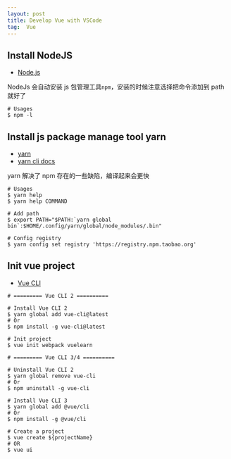 ```yaml
---
layout: post
title: Develop Vue with VSCode
tag:  Vue
---
```


## Install NodeJS
* [Node.js](https://nodejs.org/en/download/)

NodeJs 会自动安装 js 包管理工具`npm`，安装的时候注意选择把命令添加到 path 就好了

```shell
# Usages
$ npm -l
```

## Install js package manage tool yarn
* [yarn](https://classic.yarnpkg.com/lang/en/)
* [yarn cli docs](https://yarnpkg.com/en/docs/cli/)

yarn 解决了 npm 存在的一些缺陷，编译起来会更快

```shell
# Usages
$ yarn help
$ yarn help COMMAND

# Add path
$ export PATH="$PATH:`yarn global bin`:$HOME/.config/yarn/global/node_modules/.bin"

# Config registry
$ yarn config set registry 'https://registry.npm.taobao.org'
```

## Init vue project
* [Vue CLI](https://cli.vuejs.org/)

```shell
# ========= Vue CLI 2 ==========

# Install Vue CLI 2
$ yarn global add vue-cli@latest
# Or
$ npm install -g vue-cli@latest

# Init project
$ vue init webpack vuelearn

# ========= Vue CLI 3/4 ==========

# Uninstall Vue CLI 2
$ yarn global remove vue-cli
# Or
$ npm uninstall -g vue-cli

# Install Vue CLI 3
$ yarn global add @vue/cli
# Or
$ npm install -g @vue/cli

# Create a project
$ vue create ${projectName}
# OR
$ vue ui
```
